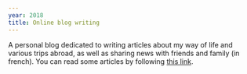```yaml
---
year: 2018
title: Online blog writing
---
```


A personal blog dedicated to writing articles about my way of life and various trips abroad, as well as sharing news with friends and family (in french). You can read some articles by following [this link](https://paulelian.silvrback.com). 
